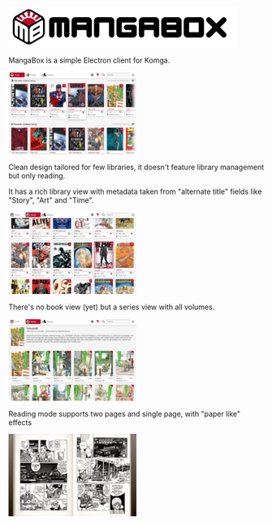 <picture><img alt="MangaBox Logo" src="mangabox-logo-name-2.png" height=80px></picture>

MangaBox is a simple Electron client for Komga.

<img alt="MangaBox main UI" src=".localassets/MangaBox_001.png" width=50%>

Clean design tailored for few libraries, it doesn't feature library management but only reading.

It has a rich library view with metadata taken from "alternate title" fields like "Story", "Art" and "Time". 

<img alt="MangaBox main UI" src=".localassets/MangaBox_002.png" width=50%>

There's no book view (yet) but a series view with all volumes.

<img alt="MangaBox main UI" src=".localassets/MangaBox_004.png" width=50%>

Reading mode supports two pages and single page, with "paper like" effects

<img alt="MangaBox main UI" src=".localassets/MangaBox_003.png" width=50%>
